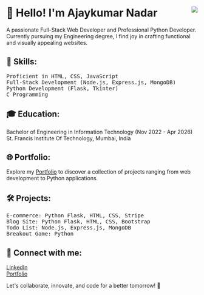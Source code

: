 <h1>👋 Hello! I'm Ajaykumar Nadar<img align="right" src="https://komarev.com/ghpvc/?username=ajaykumarn3000&color=blue&style=flat&label=Profile+views"></h1>

<p>A passionate Full-Stack Web Developer and Professional Python Developer. Currently pursuing my Engineering degree, I find joy in crafting functional and visually appealing websites.</p>

<h2>🚀 Skills:</h2>
<pre>
Proficient in HTML, CSS, JavaScript
Full-Stack Development (Node.js, Express.js, MongoDB)
Python Development (Flask, Tkinter)
C Programming
</pre>

<h2>🎓 Education:</h2>
<p>Bachelor of Engineering in Information Technology (Nov 2022 - Apr 2026)<br>
St. Francis Institute Of Technology, Mumbai, India</p>

<h2>🌐 Portfolio:</h2>
<p>Explore my <a href="https://ajaykumarn3000.github.io/portfolio">Portfolio</a> to discover a collection of projects ranging from web development to Python applications.</p>

<h2>🛠️ Projects:</h2>
<pre>
E-commerce: Python Flask, HTML, CSS, Stripe
Blog Site: Python Flask, HTML, CSS, Bootstrap
Todo List: Node.js, Express.js, MongoDB
Breakout Game: Python
</pre>

<h2>🔗 Connect with me:</h2>
<p><a href="https://www.linkedin.com/in/ajaykumarn3000/">LinkedIn</a><br>
<a href="https://ajaykumarn3000.github.io/portfolio">Portfolio</a></p>

<p>Let's collaborate, innovate, and code for a better tomorrow! 🚀</p>
